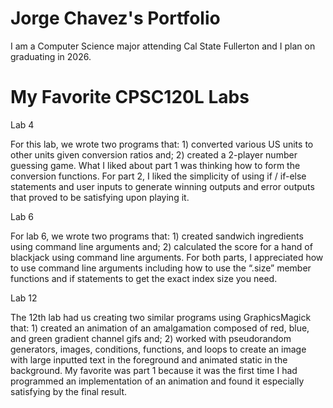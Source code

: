 
# Jorge Chavez's Portfolio

I am a Computer Science major attending Cal State Fullerton and I plan on graduating in 2026.

# My Favorite CPSC120L Labs

Lab 4

For this lab, we wrote two programs that: 1) converted various US units to other units given conversion ratios and; 2) created a 2-player number guessing game. What I liked about part 1 was thinking how to form the conversion functions. For part 2, I liked the simplicity of using if / if-else statements and user inputs to generate winning outputs and error outputs that proved to be satisfying upon playing it.

Lab 6

For lab 6, we wrote two programs that: 1) created sandwich ingredients using command line arguments and; 2) calculated the score for a hand of blackjack using command line arguments. For both parts, I appreciated how to use command line arguments including how to use the “.size” member functions and if statements to get the exact index size you need.

Lab 12

The 12th lab had us creating two similar programs using GraphicsMagick that: 1) created an animation of an amalgamation composed of red, blue, and green gradient channel gifs and; 2)  worked with pseudorandom generators, images, conditions, functions, and loops to create an image with large inputted text in the foreground and animated static in the background. My favorite was part 1 because it was the first time I had programmed an implementation of an animation and found it especially satisfying by the final result.